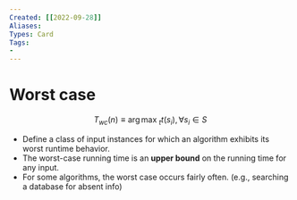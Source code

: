 ```yaml
---
Created: [[2022-09-28]]
Aliases: 
Types: Card
Tags: 
- 
---
```

# Worst case
$$\DeclareMathOperator*{\argmax}{arg\,max\ }
T_{wc}(n)\equiv\argmax_t t(s_i),\forall s_i\in S$$
- Define a class of input instances for which an algorithm exhibits its worst runtime behavior. 
- The worst-case running time is an **upper bound** on the running time for any input. 
- For some algorithms, the worst case occurs fairly often. (e.g., searching a database for absent info)